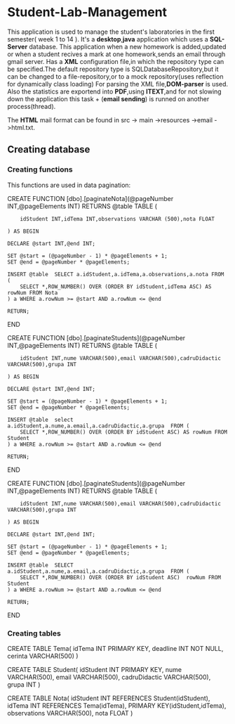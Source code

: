 # Student-Lab-Management

This application is used to manage the student's laboratories in the first semester( week 1 to 14 ).
It's a **desktop**,**java** application which uses a **SQL-Server** database.
This application when a new homework is added,updated or when a student recives a mark at one homework,sends an email through gmail server.
Has a **XML** configuration file,in which the repository type can be specified.The default repository type is SQLDatabaseRepository,but it can be changed to a file-repository,or to a mock repository(uses reflection for dynamically class loading)
For parsing the XML file,**DOM-parser** is used.
Also the statistics are exportend into **PDF**,using **ITEXT**,and for not slowing down the application this task + (**email sending**) is runned on another process(thread).

The **HTML** mail format can be found in src -> main ->resources ->email ->html.txt.

## Creating database

### Creating functions
 This functions are used in data pagination:

 CREATE FUNCTION [dbo].[paginateNota](@pageNumber INT,@pageElements INT) RETURNS @table TABLE (

		idStudent INT,idTema INT,observations VARCHAR (500),nota FLOAT

	) AS BEGIN

	DECLARE @start INT,@end INT;

	SET @start = (@pageNumber - 1) * @pageElements + 1;
	SET @end = @pageNumber * @pageElements;

	INSERT @table  SELECT a.idStudent,a.idTema,a.observations,a.nota FROM  (
		SELECT *,ROW_NUMBER() OVER (ORDER BY idStudent,idTema ASC) AS rowNum FROM Nota
	) a WHERE a.rowNum >= @start AND a.rowNum <= @end

	RETURN;
 END


 CREATE FUNCTION [dbo].[paginateStudents](@pageNumber INT,@pageElements INT) RETURNS @table TABLE (

		idStudent INT,nume VARCHAR(500),email VARCHAR(500),cadruDidactic VARCHAR(500),grupa INT

	) AS BEGIN

	DECLARE @start INT,@end INT;

	SET @start = (@pageNumber - 1) * @pageElements + 1;
	SET @end = @pageNumber * @pageElements;

	INSERT @table  select a.idStudent,a.nume,a.email,a.cadruDidactic,a.grupa  FROM (
		SELECT *,ROW_NUMBER() OVER (ORDER BY idStudent ASC) AS rowNum FROM Student
	) a WHERE a.rowNum >= @start AND a.rowNum <= @end

	RETURN;
 END

 CREATE FUNCTION [dbo].[paginateStudents](@pageNumber INT,@pageElements INT) RETURNS @table TABLE (

		idStudent INT,nume VARCHAR(500),email VARCHAR(500),cadruDidactic VARCHAR(500),grupa INT

	) AS BEGIN

	DECLARE @start INT,@end INT;

	SET @start = (@pageNumber - 1) * @pageElements + 1;
	SET @end = @pageNumber * @pageElements;

	INSERT @table  SELECT a.idStudent,a.nume,a.email,a.cadruDidactic,a.grupa  FROM (
		SELECT *,ROW_NUMBER() OVER (ORDER BY idStudent ASC)  rowNum FROM  Student
	) a WHERE a.rowNum >= @start AND a.rowNum <= @end

	RETURN;
  
 END

### Creating tables

 CREATE TABLE Tema(
   idTema INT PRIMARY KEY,
   deadline INT NOT NULL,
   cerinta VARCHAR(500)
 )


 CREATE TABLE Student(
    idStudent INT PRIMARY KEY,
    nume VARCHAR(500),
    email VARCHAR(500),
    cadruDidactic VARCHAR(500),
    grupa INT
 )


 CREATE TABLE Nota(
   idStudent INT REFERENCES Student(idStudent),
   idTema INT REFERENCES Tema(idTema),
   PRIMARY KEY(idStudent,idTema),
   observations VARCHAR(500),
   nota FLOAT
 )






